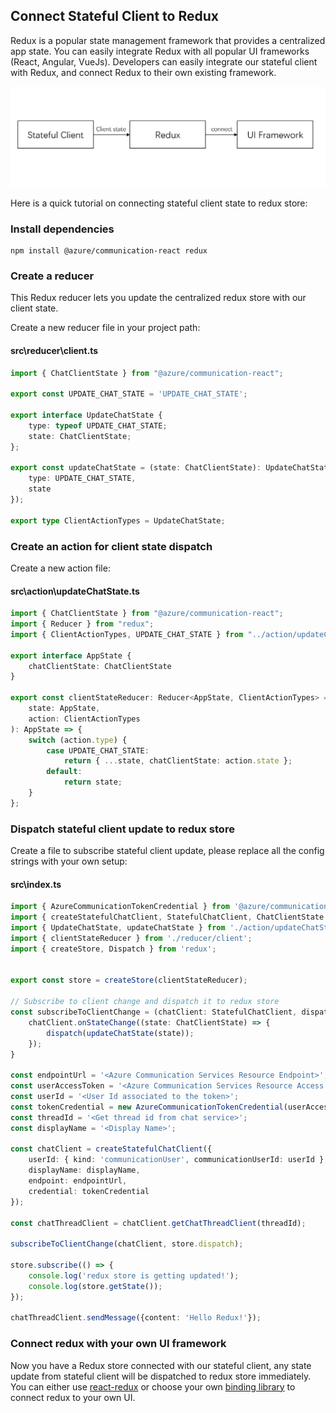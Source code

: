 ## Connect Stateful Client to Redux

Redux is a popular state management framework that provides a centralized app state. You can easily integrate Redux with all popular UI frameworks (React, Angular, VueJs). Developers can easily integrate our stateful client with Redux, and connect Redux to their own existing framework.

![Connect with redux](../images/stateful-redux-ui.png)

Here is a quick tutorial on connecting stateful client state to redux store:
### Install dependencies

```
npm install @azure/communication-react redux
```

### Create a reducer

This Redux reducer lets you update the centralized redux store with our client state.

Create a new reducer file in your project path:

#### src\reducer\client.ts

``` typescript
import { ChatClientState } from "@azure/communication-react";

export const UPDATE_CHAT_STATE = 'UPDATE_CHAT_STATE';

export interface UpdateChatState {
    type: typeof UPDATE_CHAT_STATE;
    state: ChatClientState;
};

export const updateChatState = (state: ChatClientState): UpdateChatState => ({
    type: UPDATE_CHAT_STATE,
    state
});

export type ClientActionTypes = UpdateChatState;
```

### Create an action for client state dispatch

Create a new action file:

#### src\action\updateChatState.ts

``` typescript
import { ChatClientState } from "@azure/communication-react";
import { Reducer } from "redux";
import { ClientActionTypes, UPDATE_CHAT_STATE } from "../action/updateChatState";

export interface AppState {
    chatClientState: ChatClientState
}

export const clientStateReducer: Reducer<AppState, ClientActionTypes> = (
    state: AppState,
    action: ClientActionTypes
): AppState => {
    switch (action.type) {
        case UPDATE_CHAT_STATE:
            return { ...state, chatClientState: action.state };
        default:
            return state;
    }
};

```

### Dispatch stateful client update to redux store

Create a file to subscribe stateful client update, please replace all the config strings with your own setup:

#### src\index.ts

``` typescript
import { AzureCommunicationTokenCredential } from '@azure/communication-common';
import { createStatefulChatClient, StatefulChatClient, ChatClientState } from "@azure/communication-react"
import { UpdateChatState, updateChatState } from './action/updateChatState';
import { clientStateReducer } from './reducer/client';
import { createStore, Dispatch } from 'redux';


export const store = createStore(clientStateReducer);

// Subscribe to client change and dispatch it to redux store
const subscribeToClientChange = (chatClient: StatefulChatClient, dispatch: Dispatch<UpdateChatState>) => {
    chatClient.onStateChange((state: ChatClientState) => {
        dispatch(updateChatState(state));
    });
}

const endpointUrl = '<Azure Communication Services Resource Endpoint>';
const userAccessToken = '<Azure Communication Services Resource Access Token>';
const userId = '<User Id associated to the token>';
const tokenCredential = new AzureCommunicationTokenCredential(userAccessToken);
const threadId = '<Get thread id from chat service>';
const displayName = '<Display Name>';

const chatClient = createStatefulChatClient({
    userId: { kind: 'communicationUser', communicationUserId: userId },
    displayName: displayName,
    endpoint: endpointUrl,
    credential: tokenCredential
});

const chatThreadClient = chatClient.getChatThreadClient(threadId);

subscribeToClientChange(chatClient, store.dispatch);

store.subscribe(() => {
    console.log('redux store is getting updated!');
    console.log(store.getState());
});

chatThreadClient.sendMessage({content: 'Hello Redux!'});

```

### Connect redux with your own UI framework

Now you have a Redux store connected with our stateful client, any state update from stateful client will be dispatched to redux store immediately. You can either use [react-redux](https://react-redux.js.org/) or choose your own [binding library](https://redux.js.org/introduction/ecosystem#library-integration-and-bindings) to connect redux to your own UI.
